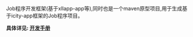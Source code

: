Job程序开发框架(基于xllapp-app等),同时也是一个maven原型项目,用于生成基于icity-app框架的Job程序项目。  

**具体详见: [开发手册](https://github.com/chenzuopeng/xllapp-app-archetype/blob/master/src/doc/Job%20App%20Framework%20Manual.doc)**